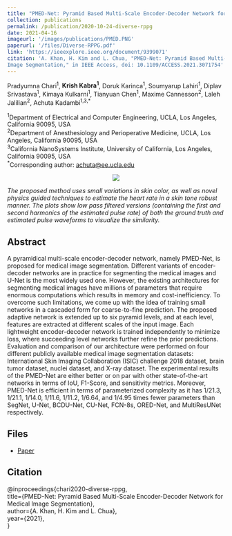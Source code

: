 ```yaml
---
title: "PMED-Net: Pyramid Based Multi-Scale Encoder-Decoder Network for Medical Image Segmentation"
collection: publications
permalink: /publication/2020-10-24-diverse-rppg
date: 2021-04-16
imageurl: '/images/publications/PMED.PNG'
paperurl: '/files/Diverse-RPPG.pdf'
link: 'https://ieeexplore.ieee.org/document/9399071'
citation: 'A. Khan, H. Kim and L. Chua, "PMED-Net: Pyramid Based Multi-Scale Encoder-Decoder Network for Medical
Image Segmentation," in IEEE Access, doi: 10.1109/ACCESS.2021.3071754'
---
```


Pradyumna Chari<sup>1</sup>, <strong>Krish Kabra<sup>1</sup></strong>, Doruk Karinca<sup>1</sup>, Soumyarup Lahiri<sup>1</sup>, Diplav Srivastava<sup>1</sup>, Kimaya Kulkarni<sup>1</sup>, Tianyuan Chen<sup>1</sup>, Maxime Cannesson<sup>2</sup>, Laleh Jalilian<sup>2</sup>, Achuta Kadambi<sup>1,3,*</sup>

<sup>1</sup>Department of Electrical and Computer Engineering, UCLA, Los Angeles, California 90095, USA<br>
<sup>2</sup>Department of Anesthesiology and Perioperative Medicine, UCLA, Los Angeles, California 90095, USA<br>
<sup>3</sup>California NanoSystems Institute, University of California, Los Angeles, California 90095, USA<br>
<sup>*</sup>Corresponding author: achuta@ee.ucla.edu<br>

<center><img src = '/images/publications/diverse-rppg-video-demo.gif'></center>

<i>The proposed method uses small variations in skin color, as well as novel physics guided techniques to estimate the heart rate in a skin tone robust manner. 
The plots show low pass filtered versions (containing the first and second harmonics of the estimated pulse rate) of both the ground truth and estimated pulse 
waveforms to visualize the similarity.</i>

## Abstract
A pyramidical multi-scale encoder-decoder network, namely PMED-Net, is proposed for medical image segmentation. Different variants of encoder-decoder networks are in practice for segmenting the medical images and U-Net is the most widely used one. However, the existing architectures for segmenting medical images have millions of parameters that require enormous computations which results in memory and cost-inefficiency. To overcome such limitations, we come up with the idea of training small networks in a cascaded form for coarse-to-fine prediction. The proposed adaptive network is extended up to six pyramid levels, and at each level, features are extracted at different scales of the input image. Each lightweight encoder-decoder network is trained independently to minimize loss, where succeeding level networks further refine the prior predictions. Evaluation and comparison of our architecture were performed on four different publicly available medical image segmentation datasets: International Skin Imaging Collaboration
(ISIC) challenge 2018 dataset, brain tumor dataset, nuclei dataset, and X-ray dataset. The experimental results of the PMED-Net are either better or on par with other state-of-the-art networks in terms of IoU, F1-Score, and sensitivity metrics. Moreover, PMED-Net is efficient in terms of parameterized complexity as it has 1/21.3, 1/21.1, 1/14.0, 1/11.6, 1/11.2, 1/6.64, and 1/4.95 times fewer parameters than SegNet, U-Net, BCDU-Net, CU-Net, FCN-8s, ORED-Net, and MultiResUNet respectively.

## Files
- [Paper](/files//files/Diverse-RPPG.pdf)

## Citation
@inproceedings{chari2020-diverse-rppg,<br>
    title={PMED-Net: Pyramid Based Multi-Scale Encoder-Decoder Network for Medical Image Segmentation}, <br>
    author={A. Khan, H. Kim and L. Chua},<br>
    year={2021},<br>
}
